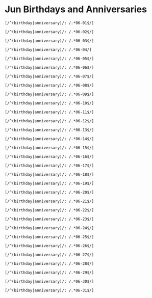 # Jun Birthdays and Anniversaries

```query
[/^(birthday|anniversary)/: /.*06-01$/]
```

```query
[/^(birthday|anniversary)/: /.*06-02$/]
```

```query
[/^(birthday|anniversary)/: /.*06-03$/]
```

```query
[/^(birthday|anniversary)/: /.*06-04/]
```

```query
[/^(birthday|anniversary)/: /.*06-05$/]
```

```query
[/^(birthday|anniversary)/: /.*06-06$/]
```

```query
[/^(birthday|anniversary)/: /.*06-07$/]
```

```query
[/^(birthday|anniversary)/: /.*06-08$/]
```

```query AZ
[/^(birthday|anniversary)/: /.*06-09$/]
```

```query
[/^(birthday|anniversary)/: /.*06-10$/]
```

```query
[/^(birthday|anniversary)/: /.*06-11$/]
```

```query
[/^(birthday|anniversary)/: /.*06-12$/]
```

```query
[/^(birthday|anniversary)/: /.*06-13$/]
```

```query
[/^(birthday|anniversary)/: /.*06-14$/]
```

```query
[/^(birthday|anniversary)/: /.*06-15$/]
```

```query
[/^(birthday|anniversary)/: /.*06-16$/]
```

```query
[/^(birthday|anniversary)/: /.*06-17$/]
```

```query
[/^(birthday|anniversary)/: /.*06-18$/]
```

```query
[/^(birthday|anniversary)/: /.*06-19$/]
```

```query
[/^(birthday|anniversary)/: /.*06-20$/]
```

```query
[/^(birthday|anniversary)/: /.*06-21$/]
```

```query
[/^(birthday|anniversary)/: /.*06-22$/]
```

```query
[/^(birthday|anniversary)/: /.*06-23$/]
```

```query
[/^(birthday|anniversary)/: /.*06-24$/]
```

```query
[/^(birthday|anniversary)/: /.*06-25$/]
```

```query
[/^(birthday|anniversary)/: /.*06-26$/]
```

```query
[/^(birthday|anniversary)/: /.*06-27$/]
```

```query
[/^(birthday|anniversary)/: /.*06-28$/]
```

```query
[/^(birthday|anniversary)/: /.*06-29$/]
```

```query
[/^(birthday|anniversary)/: /.*06-30$/]
```

```query
[/^(birthday|anniversary)/: /.*06-31$/]
```